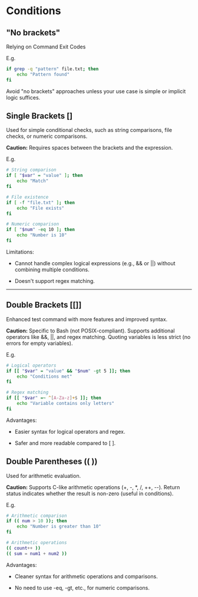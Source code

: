 # Conditions

## "No brackets" 
Relying on Command Exit Codes

E.g.
``` bash
if grep -q "pattern" file.txt; then
    echo "Pattern found"
fi
```

Avoid "no brackets" approaches unless your use case is simple or implicit logic suffices.

## Single Brackets []
Used for simple conditional checks, such as string comparisons, file checks, or numeric comparisons.

**Caution:**
Requires spaces between the brackets and the expression.

E.g.
``` bash
# String comparison
if [ "$var" = "value" ]; then
    echo "Match"
fi

# File existence
if [ -f "file.txt" ]; then
    echo "File exists"
fi

# Numeric comparison
if [ "$num" -eq 10 ]; then
    echo "Number is 10"
fi
```

Limitations:

* Cannot handle complex logical expressions (e.g., && or ||) without combining multiple conditions.

* Doesn't support regex matching.

---

## Double Brackets [[]]
Enhanced test command with more features and improved syntax.

**Caution:**
Specific to Bash (not POSIX-compliant). Supports additional operators like &&, ||, and regex matching. Quoting variables is less strict (no errors for empty variables).

E.g.
``` bash
# Logical operators
if [[ "$var" = "value" && "$num" -gt 5 ]]; then
    echo "Conditions met"
fi

# Regex matching
if [[ "$var" =~ ^[A-Za-z]+$ ]]; then
    echo "Variable contains only letters"
fi
```

Advantages:

* Easier syntax for logical operators and regex.

* Safer and more readable compared to [ ].


## Double Parentheses (( ))
Used for arithmetic evaluation.

**Caution:**
Supports C-like arithmetic operations (+, -, *, /, ++, --).
Return status indicates whether the result is non-zero (useful in conditions).

E.g.
``` bash
# Arithmetic comparison
if (( num > 10 )); then
    echo "Number is greater than 10"
fi

# Arithmetic operations
(( count++ ))
(( sum = num1 + num2 ))

```

Advantages:

* Cleaner syntax for arithmetic operations and comparisons.

* No need to use -eq, -gt, etc., for numeric comparisons.
